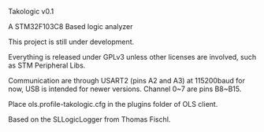 Takologic v0.1

A STM32F103C8 Based logic analyzer

This project is still under development.

Everything is released under GPLv3 unless other licenses are involved, such as STM Peripheral Libs.

Communication are through USART2 (pins A2 and A3) at 115200baud for now, USB is intended for newer versions.
Channel 0~7 are pins B8~B15.

Place ols.profile-takologic.cfg in the plugins folder of OLS client.

Based on the SLLogicLogger from Thomas Fischl.
